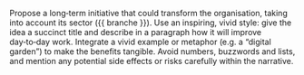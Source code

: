 <p>Propose a long‑term initiative that could transform the organisation, taking into account its sector ({{ branche }}). Use an inspiring, vivid style: give the idea a succinct title and describe in a paragraph how it will improve day‑to‑day work. Integrate a vivid example or metaphor (e.g. a “digital garden”) to make the benefits tangible. Avoid numbers, buzzwords and lists, and mention any potential side effects or risks carefully within the narrative.</p>
